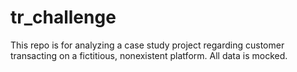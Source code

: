 # tr_challenge

This repo is for analyzing a case study project regarding customer transacting on a fictitious, nonexistent platform. All data is mocked.

